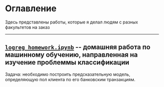 # Оглавление

Здесь представлены работы, которые я делал людям с разных факультетов на заказ

---

## [`logreg_homework.ipynb`](https://github.com/noth1ngood/ML/blob/main/freelance_work/logreg_homework.ipynb) -- домашняя работа по машинному обучению, направленная на изучение проблеммы классификации

Задача: необходимо построить предсказательную модель, определяющую пол клиента по его банковским транзакциям.
